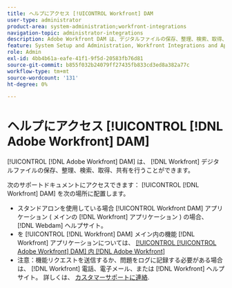 ```yaml
---
title: ヘルプにアクセス [!UICONTROL Workfront] DAM
user-type: administrator
product-area: system-administration;workfront-integrations
navigation-topic: administrator-integrations
description: Adobe Workfront DAM は、デジタルファイルの保存、整理、検索、取得、共有を可能にする、Workfront内のネイティブのデジタルアセット管理 (DAM) システムです。
feature: System Setup and Administration, Workfront Integrations and Apps
role: Admin
exl-id: 4bb4b61a-eafe-41f1-9f5d-20583fb76d81
source-git-commit: b855f032b24079ff27435fb833cd3ed8a382a77c
workflow-type: tm+mt
source-wordcount: '131'
ht-degree: 0%

---
```


# ヘルプにアクセス [!UICONTROL [!DNL Adobe Workfront] DAM]

[!UICONTROL [!DNL Adobe Workfront] DAM] は、 [!DNL Workfront] デジタルファイルの保存、整理、検索、取得、共有を行うことができます。

次のサポートドキュメントにアクセスできます： [!UICONTROL [!DNL Workfront] DAM]  を次の場所に配置します。

* スタンドアロンを使用している場合 [!UICONTROL Workfront DAM] アプリケーション ( メインの [!DNL Workfront] アプリケーション ) の場合、 [!DNL Webdam] ヘルプサイト。
* を [!UICONTROL [!DNL Workfront] DAM] メイン内の機能 [!DNL Workfront] アプリケーションについては、 [[!UICONTROL [!UICONTROL Adobe Workfront] DAM] 内 [!DNL Adobe Workfront]](../../documents/workfront-dam-within-workfront/workfront-dam-in-workfrontt.md)
* 注意：機能リクエストを送信するか、問題をログに記録する必要がある場合は、 [!DNL Workfront] 電話、電子メール、または [!DNL Workfront] ヘルプサイト。 詳しくは、 [カスタマーサポートに連絡](../../workfront-basics/tips-tricks-and-troubleshooting/contact-customer-support.md).
